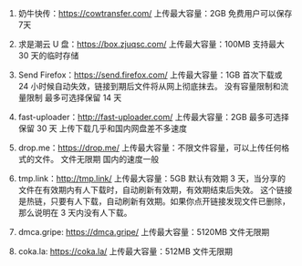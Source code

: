 1. 奶牛快传：https://cowtransfer.com/
上传最大容量：2GB
免费用户可以保存7天

1. 求是潮云 U 盘：https://box.zjuqsc.com/
上传最大容量：100MB
支持最大 30 天的临时存储

1. Send Firefox：https://send.firefox.com/
上传最大容量：1GB
首次下载或 24 小时候自动失效，链接到期后文件将从网上彻底抹去。
没有容量限制和流量限制
最多可选择保留 14 天

1. fast-uploader：http://fast-uploader.com/
上传最大容量：2GB
最多可选择保留 30 天
上传下载几乎和国内网盘差不多速度

1. drop.me：https://drop.me/
上传最大容量：不限文件容量，可以上传任何格式的文件。
文件无限期
国内的速度一般

1. tmp.link：http://tmp.link/
上传最大容量：5GB
默认有效期 3 天，当分享的文件在有效期内有人下载时，自动刷新有效期，有效期结束后失效。
这个链接是热链，只要有人下载，自动刷新有效期。如果你点开链接发现文件已删除，那么说明在 3 天内没有人下载。

1. dmca.gripe: https://dmca.gripe/
上传最大容量：5120MB
文件无限期

1. coka.la: https://coka.la/
上传最大容量：512MB
文件无限期
